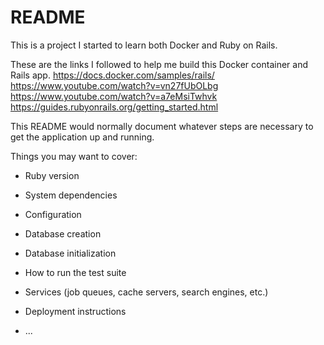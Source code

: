 # README

This is a project I started to learn both Docker and Ruby on Rails.

These are the links I followed to help me build this Docker container and Rails app.
https://docs.docker.com/samples/rails/
https://www.youtube.com/watch?v=vn27fUbOLbg
https://www.youtube.com/watch?v=a7eMsiTwhvk
https://guides.rubyonrails.org/getting_started.html

This README would normally document whatever steps are necessary to get the
application up and running.

Things you may want to cover:

* Ruby version

* System dependencies

* Configuration

* Database creation

* Database initialization

* How to run the test suite

* Services (job queues, cache servers, search engines, etc.)

* Deployment instructions

* ...
